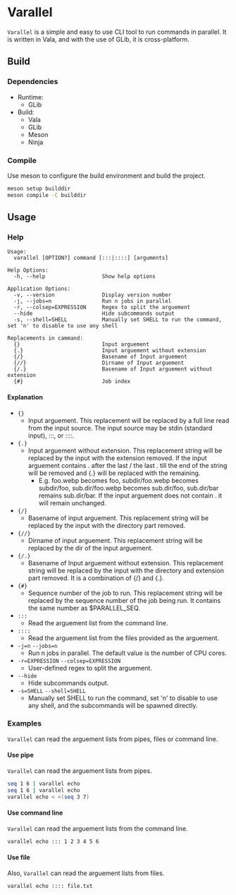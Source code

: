 # Varallel

`Varallel` is a simple and easy to use CLI tool to run commands in parallel. It is written in Vala, and with the use of GLib, it is cross-platform.

## Build

### Dependencies

* Runtime:
  * GLib
* Build:
  * Vala
  * GLib
  * Meson
  * Ninja

### Compile

Use meson to configure the build environment and build the project.

```bash
meson setup builddir
meson compile -C builddir
```

## Usage

### Help

```
Usage:
  varallel [OPTION?] command [:::|::::] [arguments]

Help Options:
  -h, --help                  Show help options

Application Options:
  -v, --version               Display version number
  -j, --jobs=n                Run n jobs in parallel
  -r, --colsep=EXPRESSION     Regex to split the arguement
  --hide                      Hide subcommands output
  -s, --shell=SHELL           Manually set SHELL to run the command, set 'n' to disable to use any shell

Replacements in cammand:
  {}                          Input arguement
  {.}                         Input arguement without extension
  {/}                         Basename of Input arguement
  {//}                        Dirname of Input arguement
  {/.}                        Basename of Input arguement without extension
  {#}                         Job index
```

#### Explanation

* `{}`
  * Input arguement. This replacement will be replaced by a full line read from the input source. The input source may be stdin (standard input), :::, or ::::.
* `{.}`
  * Input arguement without extension. This replacement string will be replaced by the input with the extension removed. If the input arguement contains . after the last / the last . till the end of the string will be removed and {.} will be replaced with the remaining.
    * E.g. foo.webp becomes foo, subdir/foo.webp becomes subdir/foo, sub.dir/foo.webp becomes sub.dir/foo, sub.dir/bar remains sub.dir/bar. If the input arguement does not contain . it will remain unchanged.
* `{/}`
  * Basename of input arguement. This replacement string will be replaced by the input with the directory part removed.
* `{//}`
  * Dirname of input arguement. This replacement string will be replaced by the dir of the input arguement.
* `{/.}`
  * Basename of Input arguement without extension. This replacement string will be replaced by the input with the directory and extension part removed. It is a combination of {/} and {.}. 
* `{#}`
  * Sequence number of the job to run. This replacement string will be replaced by the sequence number of the job being run. It contains the same number as $PARALLEL_SEQ.
* `:::`
  * Read the arguement list from the command line.
* `::::`
  * Read the arguement list from the files provided as the arguement.
* `-j=n` `--jobs=n`
  * Run n jobs in parallel. The default value is the number of CPU cores.
* `-r=EXPRESSION` `--colsep=EXPRESSION`
  * User-defined regex to split the arguement.
* `--hide`
  * Hide subcommands output.
* `-s=SHELL` `--shell=SHELL`
  * Manually set SHELL to run the command, set 'n' to disable to use any shell, and the subcommands will be spawned directly.

### Examples

`Varallel` can read the arguement lists from pipes, files or command line.

#### Use pipe

`Varallel` can read the arguement lists from pipes.

```bash
seq 1 6 | varallel echo
seq 1 6 | varallel echo
varallel echo < <(seq 3 7)
```

#### Use command line

`Varallel` can read the arguement lists from the command line.

```bash
varallel echo ::: 1 2 3 4 5 6
```

#### Use file

Also, `Varallel` can read the arguement lists from files.

```bash
varallel echo :::: file.txt
```
